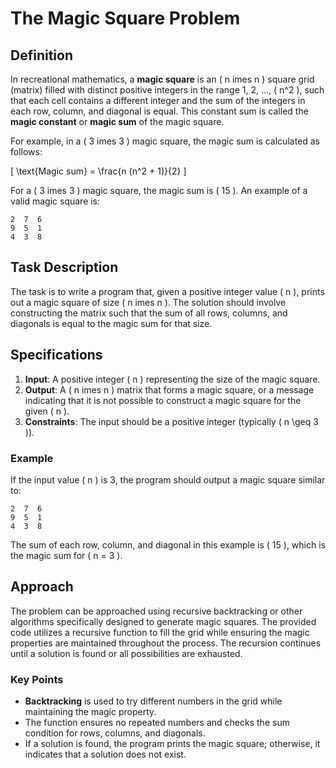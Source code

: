 # The Magic Square Problem

## Definition

In recreational mathematics, a **magic square** is an \( n 	imes n \) square grid (matrix) filled with distinct positive integers in the range 1, 2, …, \( n^2 \), such that each cell contains a different integer and the sum of the integers in each row, column, and diagonal is equal. This constant sum is called the **magic constant** or **magic sum** of the magic square.

For example, in a \( 3 	imes 3 \) magic square, the magic sum is calculated as follows:

\[
\text{Magic sum} = \frac{n (n^2 + 1)}{2}
\]

For a \( 3 	imes 3 \) magic square, the magic sum is \( 15 \). An example of a valid magic square is:

```
2  7  6
9  5  1
4  3  8
```

## Task Description

The task is to write a program that, given a positive integer value \( n \), prints out a magic square of size \( n 	imes n \). The solution should involve constructing the matrix such that the sum of all rows, columns, and diagonals is equal to the magic sum for that size.

## Specifications

1. **Input**: A positive integer \( n \) representing the size of the magic square.
2. **Output**: A \( n 	imes n \) matrix that forms a magic square, or a message indicating that it is not possible to construct a magic square for the given \( n \).
3. **Constraints**: The input should be a positive integer (typically \( n \geq 3 \)).

### Example

If the input value \( n \) is 3, the program should output a magic square similar to:

```
2  7  6
9  5  1
4  3  8
```

The sum of each row, column, and diagonal in this example is \( 15 \), which is the magic sum for \( n = 3 \).

## Approach

The problem can be approached using recursive backtracking or other algorithms specifically designed to generate magic squares. The provided code utilizes a recursive function to fill the grid while ensuring the magic properties are maintained throughout the process. The recursion continues until a solution is found or all possibilities are exhausted.

### Key Points
- **Backtracking** is used to try different numbers in the grid while maintaining the magic property.
- The function ensures no repeated numbers and checks the sum condition for rows, columns, and diagonals.
- If a solution is found, the program prints the magic square; otherwise, it indicates that a solution does not exist.

